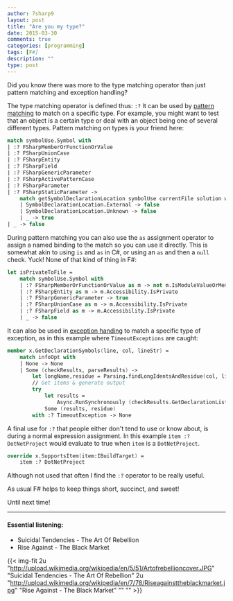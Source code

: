 ```yaml
---
author: 7sharp9
layout: post
title: "Are you my type?"
date: 2015-03-30
comments: true
categories: [programming]
tags: [F#]
description: ""
type: post
---
```

Did you know there was more to the type matching operator than just pattern matching and exception handling?
<!--more-->

The type matching operator is defined thus: `:?`  It can be used by [pattern matching][1] to match on a specific type.  For example, you might want to test that an object is a certain type or deal with an object being one of several different types.  Pattern matching on types is your friend here:

```fsharp
match symbolUse.Symbol with
| :? FSharpMemberOrFunctionOrValue
| :? FSharpUnionCase
| :? FSharpEntity
| :? FSharpField
| :? FSharpGenericParameter
| :? FSharpActivePatternCase
| :? FSharpParameter
| :? FSharpStaticParameter ->
    match getSymbolDeclarationLocation symbolUse currentFile solution with
    | SymbolDeclarationLocation.External -> false
    | SymbolDeclarationLocation.Unknown -> false
    | _ -> true
| _ -> false
```

During pattern matching you can also use the `as` assignment operator to assign a named binding to the match so you can use it directly.  This is somewhat akin to using `is` and `as` in C#, or using an `as` and then a `null` check.  Yuck!  None of that kind of thing in F#:

```fsharp
let isPrivateToFile = 
    match symbolUse.Symbol with
    | :? FSharpMemberOrFunctionOrValue as m -> not m.IsModuleValueOrMember
    | :? FSharpEntity as m -> m.Accessibility.IsPrivate
    | :? FSharpGenericParameter -> true
    | :? FSharpUnionCase as m -> m.Accessibility.IsPrivate
    | :? FSharpField as m -> m.Accessibility.IsPrivate
    | _ -> false
```

It can also be used in [exception handing][2] to match a specific type of exception, as in this example where `TimeoutExceptions` are caught:

```fsharp
member x.GetDeclarationSymbols(line, col, lineStr) = 
    match infoOpt with 
    | None -> None
    | Some (checkResults, parseResults) -> 
        let longName,residue = Parsing.findLongIdentsAndResidue(col, lineStr)
        // Get items & generate output
        try
            let results = 
                Async.RunSynchronously (checkResults.GetDeclarationListSymbols(Some parseResults, line, col, lineStr, longName, residue, fun _ -> false), timeout = ServiceSettings.blockingTimeout )
            Some (results, residue)
        with :? TimeoutException -> None
```

A final use for `:?` that people either don't tend to use or know about, is during a normal expression assignment.  In this example `item :? DotNetProject` would evaluate to true when `item` is a `DotNetProject`.  

```fsharp
override x.SupportsItem(item:IBuildTarget) =
    item :? DotNetProject
```

Although not used that often I find the `:?` operator to be really useful.  

As usual F# helps to keep things short, succinct, and sweet! 

Until next time!

[1]:https://msdn.microsoft.com/en-gb/library/dd547125.aspx
[2]:https://msdn.microsoft.com/en-us/library/dd233194.aspx

* * *  
#### Essential listening:  
*   Suicidal Tendencies - The Art Of Rebellion    
*   Rise Against - The Black Market  

{{< img-fit
     2u "http://upload.wikimedia.org/wikipedia/en/5/51/Artofrebellioncover.JPG" "Suicidal Tendencies - The Art Of Rebellion"
     2u "http://upload.wikimedia.org/wikipedia/en/7/78/Riseagainsttheblackmarket.jpg" "Rise Against - The Black Market" "" "" >}}